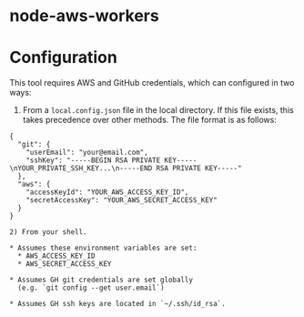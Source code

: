 # node-aws-workers

# Configuration

This tool requires AWS and GitHub credentials, which can configured
in two ways:

1) From a `local.config.json` file in the local directory. If this file
exists, this takes precedence over other methods. The file format is as
follows:


```
{
  "git": {
    "userEmail": "your@email.com",
    "sshKey": "-----BEGIN RSA PRIVATE KEY-----\nYOUR_PRIVATE_SSH_KEY...\n-----END RSA PRIVATE KEY-----"
  },
  "aws": {
    "accessKeyId": "YOUR_AWS_ACCESS_KEY_ID",
    "secretAccessKey": "YOUR_AWS_SECRET_ACCESS_KEY"
  }
}

2) From your shell.

* Assumes these environment variables are set:
  * AWS_ACCESS_KEY_ID
  * AWS_SECRET_ACCESS_KEY

* Assumes GH git credentials are set globally
  (e.g. `git config --get user.email`)

* Assumes GH ssh keys are located in `~/.ssh/id_rsa`.

